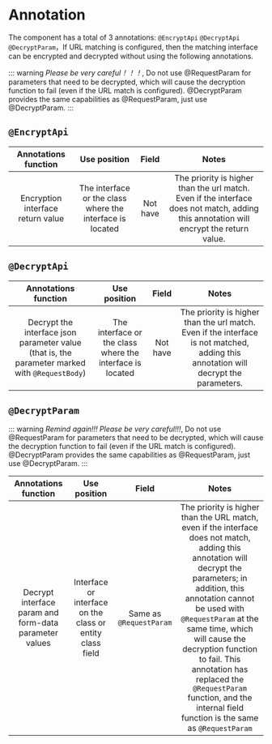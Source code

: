 # Annotation

The component has a total of 3 annotations: `@EncryptApi` `@DecryptApi` `@DecryptParam`，If URL matching is configured, then the matching interface can be encrypted and decrypted without using the following annotations.

::: warning
*Please be very careful！！！*, Do not use @RequestParam for parameters that need to be decrypted, which will cause the decryption function to fail (even if the URL match is configured). @DecryptParam provides the same capabilities as @RequestParam, just use @DecryptParam.
:::

## `@EncryptApi`

|       Annotations function        |                       Use position                        |  Field   |                                                                 Notes                                                                  |
|:---------------------------------:|:---------------------------------------------------------:|:--------:|:--------------------------------------------------------------------------------------------------------------------------------------:|
| Encryption interface return value | The interface or the class where the interface is located | Not have | The priority is higher than the url match. Even if the interface does not match, adding this annotation will encrypt the return value. |

## `@DecryptApi`

|                                      Annotations function                                      |                       Use position                        |  Field   |                                                                Notes                                                                 |
|:----------------------------------------------------------------------------------------------:|:---------------------------------------------------------:|:--------:|:------------------------------------------------------------------------------------------------------------------------------------:|
| Decrypt the interface json parameter value (that is, the parameter marked with `@RequestBody`) | The interface or the class where the interface is located | Not have | The priority is higher than the url match. Even if the interface is not matched, adding this annotation will decrypt the parameters. |

## `@DecryptParam`

::: warning
*Remind again!!! Please be very careful!!!*, Do not use @RequestParam for parameters that need to be decrypted, which will cause the decryption function to fail (even if the URL match is configured). @DecryptParam provides the same capabilities as @RequestParam, just use @DecryptParam.
:::

|                  Annotations function                  |                       Use position                        |          Field          |                                                                                                                                                                                                Notes                                                                                                                                                                                                |
|:------------------------------------------------------:|:---------------------------------------------------------:|:-----------------------:|:---------------------------------------------------------------------------------------------------------------------------------------------------------------------------------------------------------------------------------------------------------------------------------------------------------------------------------------------------------------------------------------------------:|
| Decrypt interface param and form-data parameter values | Interface or interface on the class or entity class field | Same as `@RequestParam` | The priority is higher than the URL match, even if the interface does not match, adding this annotation will decrypt the parameters; in addition, this annotation cannot be used with `@RequestParam` at the same time, which will cause the decryption function to fail. This annotation has replaced the `@RequestParam` function, and the internal field function is the same as `@RequestParam` |
